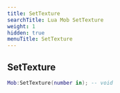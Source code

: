 ```yaml
---
title: SetTexture
searchTitle: Lua Mob SetTexture
weight: 1
hidden: true
menuTitle: SetTexture
---
```

## SetTexture
```lua
Mob:SetTexture(number in); -- void
```